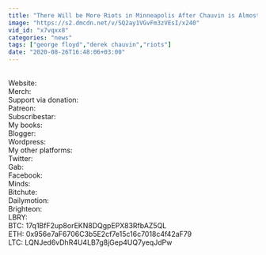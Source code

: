 ```yaml
---
title: "There Will be More Riots in Minneapolis After Chauvin is Almost Surely Acquitted"
image: "https://s2.dmcdn.net/v/SQ2ay1VGvFm3zVEsI/x240"
vid_id: "x7vqxx8"
categories: "news"
tags: ["george floyd","derek chauvin","riots"]
date: "2020-08-26T16:48:06+03:00"
---
```

  <br>Website:   <br>Merch:   <br>Support via donation:  <br>Patreon:   <br>Subscribestar:   <br>My books:  <br>Blogger:   <br>Wordpress:   <br>My other platforms:  <br>Twitter:   <br>Gab:   <br>Facebook:   <br>Minds:   <br>Bitchute:   <br>Dailymotion:   <br>Brighteon:   <br>LBRY:   <br>BTC: 17q1BfF2up8orEKN8DQgpEPX83RfbAZ5QL  <br>ETH: 0x956e7aF6706C3b5E2cf7e15c16c7018c4f42aF79  <br>LTC: LQNJed6vDhR4U4LB7g8jGep4UQ7yeqJdPw
